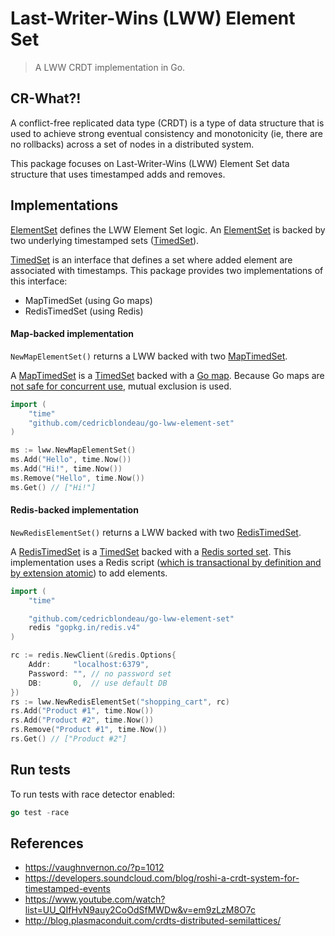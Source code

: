 # Last-Writer-Wins (LWW) Element Set

> A LWW CRDT implementation in Go.

## CR-What?!

A conflict-free replicated data type (CRDT) is a type of data structure that is 
used to achieve strong eventual consistency and monotonicity (ie, there are no rollbacks) 
across a set of nodes in a distributed system.

This package focuses on Last-Writer-Wins (LWW) Element Set 
data structure that uses timestamped adds and removes.

## Implementations

[ElementSet](lww.go) defines the LWW Element Set logic.
An [ElementSet](lww.go) is backed by two underlying 
timestamped sets ([TimedSet](timed_set.go)).

[TimedSet](timed_set.go) is an interface that defines 
a set where added element are associated with timestamps.
This package provides two implementations of this interface:
- MapTimedSet (using Go maps)
- RedisTimedSet (using Redis)

#### Map-backed implementation

`NewMapElementSet()` returns a LWW backed with two [MapTimedSet](timed_set_map.go).

A [MapTimedSet](timed_set_map.go) is a [TimedSet](timed_set.go) backed 
with a [Go map](https://blog.golang.org/go-maps-in-action).
Because Go maps are [not safe for concurrent use](https://golang.org/doc/faq#atomic_maps), 
mutual exclusion is used.

```go
import (
	"time"
	"github.com/cedricblondeau/go-lww-element-set"
)

ms := lww.NewMapElementSet()
ms.Add("Hello", time.Now())
ms.Add("Hi!", time.Now())
ms.Remove("Hello", time.Now())
ms.Get() // ["Hi!"]
```

#### Redis-backed implementation

`NewRedisElementSet()` returns a LWW backed with two [RedisTimedSet](timed_set_redis.go).

A [RedisTimedSet](timed_set_redis.go) is a [TimedSet](timed_set.go) backed 
with a [Redis sorted set](http://redis.io/topics/data-types#sorted-sets).
This implementation uses a Redis script ([which is transactional by definition and by extension atomic](http://redis.io/topics/transactions#redis-scripting-and-transactions)) 
to add elements.

```go
import (
	"time"

	"github.com/cedricblondeau/go-lww-element-set"
	redis "gopkg.in/redis.v4"
)

rc := redis.NewClient(&redis.Options{
	Addr:     "localhost:6379",
	Password: "", // no password set
	DB:       0,  // use default DB
})
rs := lww.NewRedisElementSet("shopping_cart", rc)
rs.Add("Product #1", time.Now())
rs.Add("Product #2", time.Now())
rs.Remove("Product #1", time.Now())
rs.Get() // ["Product #2"]
```

## Run tests

To run tests with race detector enabled:

```go
go test -race
```

## References

- https://vaughnvernon.co/?p=1012
- https://developers.soundcloud.com/blog/roshi-a-crdt-system-for-timestamped-events
- https://www.youtube.com/watch?list=UU_QIfHvN9auy2CoOdSfMWDw&v=em9zLzM8O7c
- http://blog.plasmaconduit.com/crdts-distributed-semilattices/
